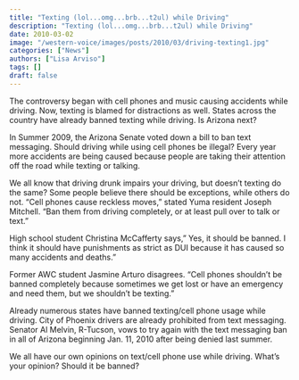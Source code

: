 ```yaml
---
title: "Texting (lol...omg...brb...t2ul) while Driving"
description: "Texting (lol...omg...brb...t2ul) while Driving"
date: 2010-03-02
image: "/western-voice/images/posts/2010/03/driving-texting1.jpg"
categories: ["News"]
authors: ["Lisa Arviso"]
tags: []
draft: false
---
```

The controversy began with cell phones and music causing accidents while driving. Now, texting is blamed for distractions as well. States across the country have already banned texting while driving. Is Arizona next?

In Summer 2009, the Arizona Senate voted down a bill to ban text messaging. Should driving while using cell phones be illegal? Every year more accidents are being caused because people are taking their attention off the road while texting or talking.

We all know that driving drunk impairs your driving, but doesn’t texting do the same? Some people believe there should be exceptions, while others do not. “Cell phones cause reckless moves,” stated Yuma resident Joseph Mitchell. “Ban them from driving completely, or at least pull over to talk or text.”

High school student Christina McCafferty says,” Yes, it should be banned. I think it should have punishments as strict as DUI because it has caused so many accidents and deaths.”

Former AWC student Jasmine Arturo disagrees. “Cell phones shouldn’t be banned completely because sometimes we get lost or have an emergency and need them, but we shouldn’t be texting.”

Already numerous states have banned texting/cell phone usage while driving. City of Phoenix drivers are already prohibited from text messaging. Senator Al Melvin, R-Tucson, vows to try again with the text messaging ban in all of Arizona beginning Jan. 11, 2010 after being denied last summer.

We all have our own opinions on text/cell phone use while driving. What’s your opinion? Should it be banned?